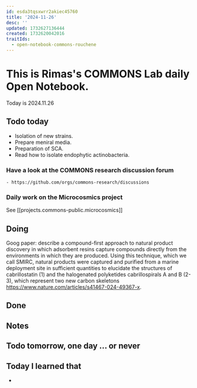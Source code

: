 ```yaml
---
id: esda3tqsxwrr2akiec45760
title: '2024-11-26'
desc: ''
updated: 1732627136444
created: 1732620042016
traitIds:
  - open-notebook-commons-rouchene
---
```




# This is Rimas's COMMONS Lab daily Open Notebook.

Today is 2024.11.26

## Todo today
- Isolation of new strains.
- Prepare meniral media.
- Preparation of SCA. 
- Read how to isolate endophytic actinobacteria. 


### Have a look at the COMMONS research discussion forum
    - https://github.com/orgs/commons-research/discussions

### Daily work on the Microcosmics project

See [[projects.commons-public.microcosmics]]


###
###

## Doing
Goog paper: describe a compound-first approach to natural product discovery in which adsorbent resins capture compounds directly from the environments in which they are produced. Using this technique, which we call SMIRC, natural products were captured and purified from a marine deployment site in sufficient quantities to elucidate the structures of cabrillostatin (1) and the halogenated polyketides cabrillospirals A and B (2-3), which represent two new carbon skeletons https://www.nature.com/articles/s41467-024-49367-x.


## 


## Done

## Notes

## Todo tomorrow, one day ... or never 


###
###


## Today I learned that

- 